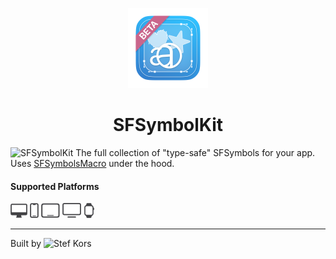 
<p align="center">
  <img src="AppIconBeta/AppIcon-512.png" height="128">
  <h1 align="center">SFSymbolKit</h1>
</p>

![SFSymbolKit](https://github.com/StefKors/SFSymbolKit) The full collection of "type-safe" SFSymbols for your app. Uses [SFSymbolsMacro](https://github.com/lukepistrol/SFSymbolsMacro) under the hood.

#### Supported Platforms
<p align="left">
<picture>
  <source media="(prefers-color-scheme: dark)" srcset="Images/macos.svg">
  <source media="(prefers-color-scheme: light)" srcset="Images/macos-active.svg">
  <img alt="macos" src="Images/macos-active.svg" height="24">
</picture>

<picture>
  <source media="(prefers-color-scheme: dark)" srcset="Images/ios.svg">
  <source media="(prefers-color-scheme: light)" srcset="Images/ios-active.svg">
  <img alt="ios" src="Images/ios-active.svg" height="24">
</picture>

<picture>
  <source media="(prefers-color-scheme: dark)" srcset="Images/ipados.svg">
  <source media="(prefers-color-scheme: light)" srcset="Images/ipados-active.svg">
  <img alt="ipados" src="Images/ipados-active.svg" height="24">
</picture>

<picture>
  <source media="(prefers-color-scheme: dark)" srcset="Images/tvos.svg">
  <source media="(prefers-color-scheme: light)" srcset="Images/tvos-active.svg">
  <img alt="tsos" src="Images/tvos-active.svg" height="24">
</picture>

<picture>
  <source media="(prefers-color-scheme: dark)" srcset="Images/watchos.svg">
  <source media="(prefers-color-scheme: light)" srcset="Images/watchos-active.svg">
  <img alt="watchos" src="Images/watchos-active.svg" height="24">
</picture>
</p>

-------


Built by ![Stef Kors](https://stefkors.com)
